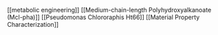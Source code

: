 [[metabolic engineering]]
[[Medium-chain-length Polyhydroxyalkanoate (Mcl-pha)]]
[[Pseudomonas Chlororaphis Ht66]]
[[Material Property Characterization]]
